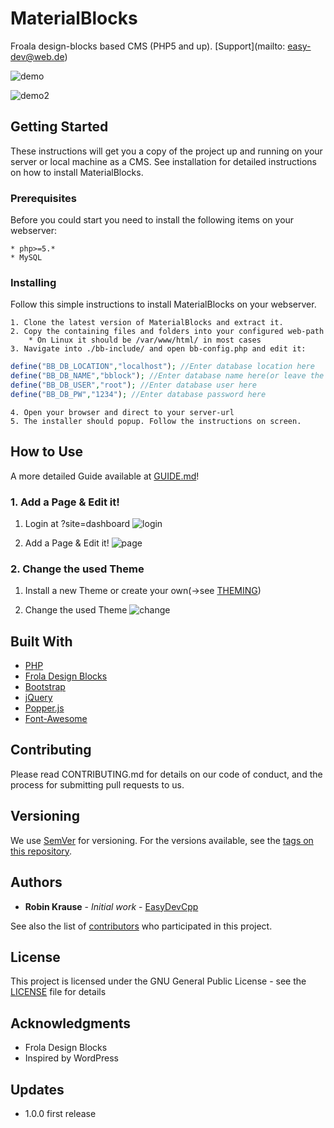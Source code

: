 MaterialBlocks
=================

Froala design-blocks based CMS (PHP5 and up). [Support](mailto: easy-dev@web.de)

![demo](https://i.imgur.com/m6SNlRm.gif)

![demo2](https://i.imgur.com/EbRB0En.gif)

## Getting Started

These instructions will get you a copy of the project up and running on your server or local machine as a CMS. See installation for detailed instructions on how to install MaterialBlocks.

### Prerequisites

Before you could start you need to install the following items on your webserver:

```
* php>=5.*
* MySQL
```

### Installing

Follow this simple instructions to install MaterialBlocks on your webserver.

```
1. Clone the latest version of MaterialBlocks and extract it.
2. Copy the containing files and folders into your configured web-path
    * On Linux it should be /var/www/html/ in most cases
3. Navigate into ./bb-include/ and open bb-config.php and edit it:
```
```php
define("BB_DB_LOCATION","localhost"); //Enter database location here
define("BB_DB_NAME","bblock"); //Enter database name here(or leave the same[recommended])
define("BB_DB_USER","root"); //Enter database user here
define("BB_DB_PW","1234"); //Enter database password here
```
```
4. Open your browser and direct to your server-url
5. The installer should popup. Follow the instructions on screen.
```

## How to Use

A more detailed Guide available at [GUIDE.md](GUIDE.md)!

### 1. Add a Page & Edit it!

1. Login at ?site=dashboard
![login](https://i.imgur.com/m6SNlRm.gif)

2. Add a Page & Edit it!
![page](https://i.imgur.com/XyOuNe7.gif)

### 2. Change the used Theme

1. Install a new Theme or create your own(->see [THEMING](THEMING.md))

2. Change the used Theme
![change](https://i.imgur.com/Sb5Ipnu.gif)

## Built With

* [PHP](http://www.php.net)
* [Frola Design Blocks](https://github.com/froala/design-blocks)
* [Bootstrap](https://getbootstrap.com/)
* [jQuery](https://jquery.com/)
* [Popper.js](https://popper.js.org/)
* [Font-Awesome](http://fontawesome.io/)

## Contributing

Please read CONTRIBUTING.md for details on our code of conduct, and the process for submitting pull requests to us.

## Versioning

We use [SemVer](http://semver.org/) for versioning. For the versions available, see the [tags on this repository](https://github.com/EasyDevCpp/MaterialBlocks-CMS/tags). 

## Authors

* **Robin Krause** - *Initial work* - [EasyDevCpp](https://github.com/EasyDevCpp/)

See also the list of [contributors](https://github.com/EasyDevCpp/MaterialBlocks-CMS/contributors) who participated in this project.

## License

This project is licensed under the GNU General Public License - see the [LICENSE](LICENSE) file for details

## Acknowledgments

* Frola Design Blocks
* Inspired by WordPress

## Updates
* 1.0.0 first release
